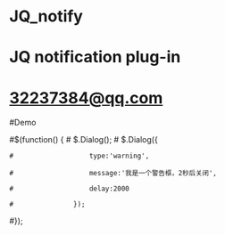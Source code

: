 # JQ_notify
# JQ notification plug-in
# 32237384@qq.com

#Demo

#$(function() {
	#	$.Dialog();
	#	$.Dialog({
	
	#					type:'warning',
	
	#					message:'我是一个警告框，2秒后关闭',
	
	#					delay:2000
	
	#				});
	
#});
